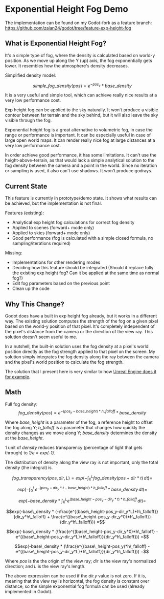 # Exponential Height Fog Demo

The implementation can be found on my Godot-fork as a feature branch: https://github.com/zalan24/godot/tree/feature-exp-height-fog

## What is Exponential Height Fog?

It's a simple type of fog, where the density is calculated based on world-y position. As we move up along the Y (up) axis, the fog exponentially gets lower. It resembles how the atmosphere's density decreases.

Simplified density model:
```math
simple\_fog\_density\left(pos\right) = e^{-pos_y}*base\_density
```

It is a very useful and simple tool, which can achieve really nice results at a very low performance cost.

Exp height fog can be applied to the sky naturally. It won't produce a visible contour between far terrain and the sky behind, but it will also leave the sky visible through the fog.

Exponential height fog is a great alternative to volumetric fog, in case the range or performance is important. It can be especially useful in case of large open world maps. It can render really nice fog at large distances at a very low performance cost.

In order achieve good performance, it has some limitations. It can't use the height-above-terrain, as that would lack a simple analytical solution to the fog density between the camera and a point in the world. Since no iteration or sampling is used, it also can't use shadows. It won't produce godrays.

## Current State

This feature is currently in prototype/demo state. It shows what results can be achieved, but the implementation is not final.

Features (existing):
* Analytical exp height fog calculations for correct fog density
* Applied to scenes (forward+ mode only)
* Applied to skies (forward+ mode only)
* Good performance (fog is calculated with a simple closed formula, no sampling/iterations required)

Missing:
* Implementations for other rendering modes
* Deciding how this feature should be integrated (Should it replace fully the existing exp height fog? Can it be applied at the same time as normal fog?)
* Edit fog parameters based on the previous point
* Clean up the code

## Why This Change?

Godot does have a built in exp height fog already, but it works in a different way. The existing solution computes the strength of the fog on a given pixel based on the world-y position of that pixel. It's completely independent of the pixel's distance from the camera or the direction of the view ray. This solution doesn't seem useful to me.

In a nutshell, the built-in solution uses the fog density at a pixel's world position directly as the fog strength applied to that pixel on the screen. My solution simply integrates the fog density along the ray between the camera and the pixel's world position to calculate the fog strength.

The solution that I present here is very similar to how [Unreal Engine does it for example](https://dev.epicgames.com/documentation/en-us/unreal-engine/exponential-height-fog-user-guide?application_version=4.27).

## Math

Full fog density:
$$fog\_density\left(pos\right) = e^{-(pos_y-base\_height)*h\_falloff}*base\_density$$

Where *base_height* is a parameter of the fog, a reference height to offset the fog along Y; *h_falloff* is a parameter that changes how quickly the density changes as we move along Y; *base_density* determines the density at the *base_height*.

1 unit of *density* reduces transparency (percentage of light that gets through) to *1/e = exp(-1)*.

The distribution of density along the view ray is not important, only the total density (the integral) is.

```math
fog\_transparency(pos, dir, L) = exp(-\int_0^L fog\_density\left(pos+dir*t\right) \,dt) =
```
```math
exp(-\int_0^L e^{-(pos_y+dir_y*t-base\_height)*h\_falloff}*base\_density \,dt) =
```
```math
exp(-base\_density * \int_0^L e^{(base\_height-pos_y-dir_y*t)*h\_falloff} \,dt) =
```
```math
exp(-base\_density * (-\frac{e^{(base\_height-pos_y-dir_y*L)*h\_falloff}}{dir_y*h\_falloff} + \frac{e^{(base\_height-pos_y-dir_y*0)*h\_falloff}}{dir_y*h\_falloff})) =
```
```math
exp(-base\_density * (\frac{e^{(base\_height-pos_y-dir_y*0)*h\_falloff} - e^{(base\_height-pos_y-dir_y*L)*h\_falloff}}{dir_y*h\_falloff})) =
```
```math
exp(-base\_density * (\frac{e^{(base\_height-pos_y)*h\_falloff} - e^{(base\_height-pos_y-dir_y*L)*h\_falloff}}{dir_y*h\_falloff})) =
```

Where *pos* is the the origin of the view ray; *dir* is the view ray's normalized direction; and *L* is the view ray's length.

The above expression can be used if the *dir.y* value is not zero. If it is, meaning that the view ray is horizontal, the fog density is constant over distance, so the simple exponential fog formula can be used (already implemented in Godot).
